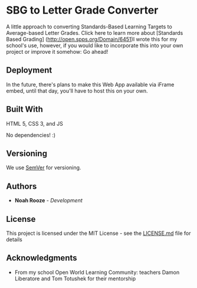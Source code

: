 # SBG to Letter Grade Converter

A little approach to converting Standards-Based Learning Targets to Average-based Letter Grades. Click here to learn more about [Standards Based Grading] (http://open.spps.org/Domain/6451)I wrote this for my school's use, however, if you would like to incorporate this into your own project or improve it somehow: Go ahead!

## Deployment

In the future, there's plans to make this Web App available via iFrame embed, until that day, you'll have to host this on your own.

## Built With

HTML 5, CSS 3, and JS

No dependencies! :)

## Versioning

We use [SemVer](http://semver.org/) for versioning. 

## Authors

* **Noah Rooze** - *Development* 

## License

This project is licensed under the MIT License - see the [LICENSE.md](LICENSE.md) file for details

## Acknowledgments

* From my school Open World Learning Community: teachers Damon Liberatore and Tom Totushek for their mentorship
